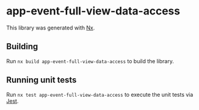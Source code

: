 # app-event-full-view-data-access

This library was generated with [Nx](https://nx.dev).

## Building

Run `nx build app-event-full-view-data-access` to build the library.

## Running unit tests

Run `nx test app-event-full-view-data-access` to execute the unit tests via [Jest](https://jestjs.io).
